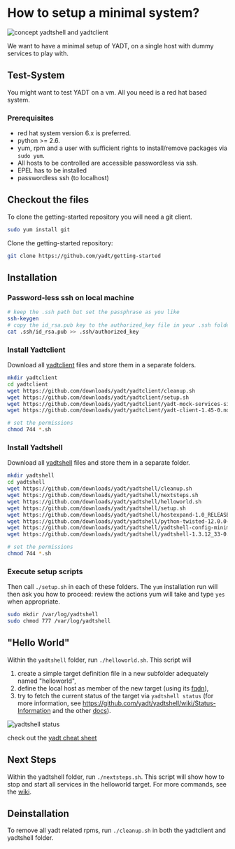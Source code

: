 # How to setup a minimal system?

![concept yadtshell and yadtclient](https://github.com/downloads/yadt/yadtshell/yadtshell_to_yadtclient.png)

We want to have a minimal setup of YADT, on a single host with dummy services to play with.

## Test-System
You might want to test YADT on a vm. All you need is a red hat based system.

### Prerequisites
* red hat system version 6.x is preferred.
* python >= 2.6.
* yum, rpm and a user with sufficient rights to install/remove packages via `sudo yum`.
* All hosts to be controlled are accessible passwordless via ssh.
* EPEL has to be installed
* passwordless ssh (to localhost)

## Checkout the files
To clone the getting-started repository you will need a git client.

```bash
sudo yum install git
```

Clone the getting-started repository:

```bash
git clone https://github.com/yadt/getting-started
```

## Installation

### Password-less ssh on local machine
```bash
# keep the .ssh path but set the passphrase as you like
ssh-keygen
# copy the id_rsa.pub key to the authorized_key file in your .ssh folder (home directory)
cat .ssh/id_rsa.pub >> .ssh/authorized_key
```

### Install Yadtclient
Download all [yadtclient](https://github.com/yadt/yadtclient/downloads) files and
store them in a separate folders.

```bash
mkdir yadtclient
cd yadtclient
wget https://github.com/downloads/yadt/yadtclient/cleanup.sh 
wget https://github.com/downloads/yadt/yadtclient/setup.sh
wget https://github.com/downloads/yadt/yadtclient/yadt-mock-services-simple-1.5-1.noarch.rpm
wget https://github.com/downloads/yadt/yadtclient/yadt-client-1.45-0.noarch.rpm

# set the permissions
chmod 744 *.sh
```

### Install Yadtshell
Download all [yadtshell](https://github.com/yadt/yadtshell/downloads) files and
store them in a separate folder.

```bash
mkdir yadtshell
cd yadtshell
wget https://github.com/downloads/yadt/yadtshell/cleanup.sh
wget https://github.com/downloads/yadt/yadtshell/nextsteps.sh
wget https://github.com/downloads/yadt/yadtshell/helloworld.sh
wget https://github.com/downloads/yadt/yadtshell/setup.sh
wget https://github.com/downloads/yadt/yadtshell/hostexpand-1.0_RELEASE-1.noarch.rpm
wget https://github.com/downloads/yadt/yadtshell/python-twisted-12.0.0-4.el6.is24.noarch.rpm
wget https://github.com/downloads/yadt/yadtshell/yadtshell-config-minimal-1.0-0.noarch.rpm
wget https://github.com/downloads/yadt/yadtshell/yadtshell-1.3.12_33-0.el6.noarch.rpm

# set the permissions
chmod 744 *.sh
```

### Execute setup scripts

Then call `./setup.sh` in each of these folders.
The `yum` installation run will then ask you how to proceed: review the actions yum will take
and type `yes` when appropriate.

```bash
sudo mkdir /var/log/yadtshell
sudo chmod 777 /var/log/yadtshell
```

## "Hello World"
Within the `yadtshell` folder, run `./helloworld.sh`.
This script will

1. create a simple target definition file in a new subfolder adequately named "helloworld",
2. define the local host as member of the new target (using its [fqdn](http://en.wikipedia.org/wiki/Fully_qualified_domain_name)), 
3. try to fetch the current status of the target via `yadtshell status` (for more information, see
https://github.com/yadt/yadtshell/wiki/Status-Information and the other [docs](https://github.com/yadt/yadtshell/wiki)).

![yadtshell status](https://github.com/downloads/yadt/yadtshell/yadtshell_status.png)

check out the [yadt cheat sheet](https://github.com/yadt/cheatsheet/downloads)

## Next Steps
Within the yadtshell folder, run `./nextsteps.sh`.
This script will show how to stop and start all services in the helloworld target.
For more commands, see the [wiki](https://github.com/yadt/yadtshell/wiki).

## Deinstallation
To remove all yadt related rpms, run `./cleanup.sh` in both the yadtclient and yadtshell folder.